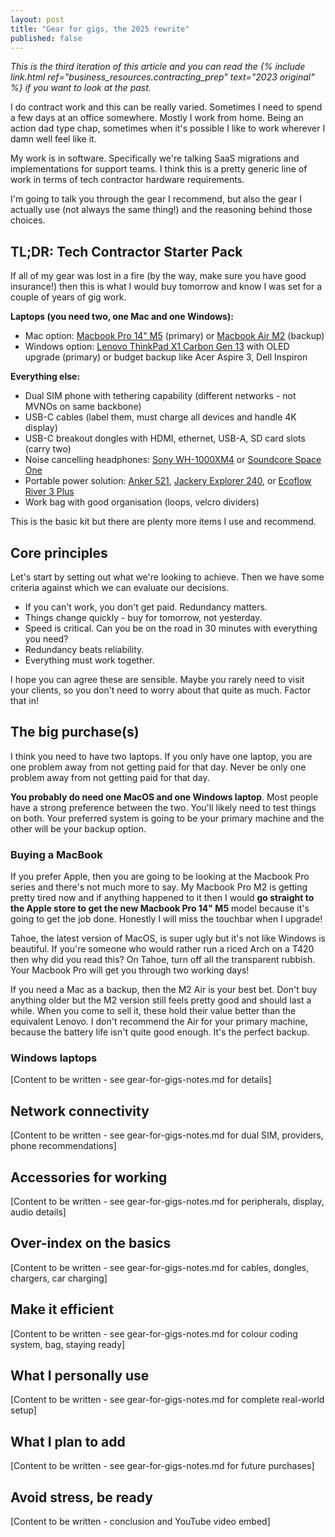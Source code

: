```yaml
---
layout: post
title: "Gear for gigs, the 2025 rewrite"
published: false
---
```


*This is the third iteration of this article and you can read the {% include link.html ref="business_resources.contracting_prep" text="2023 original" %} if you want to look at the past.*

I do contract work and this can be really varied. Sometimes I need to spend a few days at an office somewhere. Mostly I work from home. Being an action dad type chap, sometimes when it's possible I like to work wherever I damn well feel like it.

My work is in software. Specifically we're talking SaaS migrations and implementations for support teams. I think this is a pretty generic line of work in terms of tech contractor hardware requirements.

I'm going to talk you through the gear I recommend, but also the gear I actually use (not always the same thing!) and the reasoning behind those choices.

## TL;DR: Tech Contractor Starter Pack

If all of my gear was lost in a fire (by the way, make sure you have good insurance!) then this is what I would buy tomorrow and know I was set for a couple of years of gig work.

**Laptops (you need two, one Mac and one Windows):**
* Mac option: [Macbook Pro 14" M5](https://www.apple.com/uk/macbook-pro/) (primary) or [Macbook Air M2](https://www.johnlewis.com/2022-apple-macbook-air-13-6-inch-m2-processor-16gb-ram-256gb-ssd/p112845381) (backup)
* Windows option: [Lenovo ThinkPad X1 Carbon Gen 13](https://www.lenovo.com/gb/en/laptops/thinkpad/thinkpad-x1/x1-carbon-gen-13/) with OLED upgrade (primary) or budget backup like Acer Aspire 3, Dell Inspiron

**Everything else:**
* Dual SIM phone with tethering capability (different networks - not MVNOs on same backbone)
* USB-C cables (label them, must charge all devices and handle 4K display)
* USB-C breakout dongles with HDMI, ethernet, USB-A, SD card slots (carry two)
* Noise cancelling headphones: [Sony WH-1000XM4](https://www.sony.co.uk/electronics/headband-headphones/wh-1000xm4) or [Soundcore Space One](https://www.soundcore.com/uk/products/a3062-noise-cancelling-headphones)
* Portable power solution: [Anker 521](https://www.ankersolix.com/eu/products/a1720-521), [Jackery Explorer 240](https://uk.jackery.com/products/explorer-240-v2-portable-power-station), or [Ecoflow River 3 Plus](https://uk.ecoflow.com/products/river-3-plus-portable-power-station)
* Work bag with good organisation (loops, velcro dividers)

This is the basic kit but there are plenty more items I use and recommend.

## Core principles

Let's start by setting out what we're looking to achieve. Then we have some criteria against which we can evaluate our decisions.

* If you can't work, you don't get paid. Redundancy matters.
* Things change quickly - buy for tomorrow, not yesterday.
* Speed is critical. Can you be on the road in 30 minutes with everything you need?
* Redundancy beats reliability.
* Everything must work together.

I hope you can agree these are sensible. Maybe you rarely need to visit your clients, so you don't need to worry about that quite as much. Factor that in!

## The big purchase(s)

I think you need to have two laptops. If you only have one laptop, you are one problem away from not getting paid for that day. Never be only one problem away from not getting paid for that day.

**You probably do need one MacOS and one Windows laptop**. Most people have a strong preference between the two. You'll likely need to test things on both. Your preferred system is going to be your primary machine and the other will be your backup option.

### Buying a MacBook

If you prefer Apple, then you are going to be looking at the Macbook Pro series and there's not much more to say. My Macbook Pro M2 is getting pretty tired now and if anything happened to it then I would **go straight to the Apple store to get the new Macbook Pro 14" M5** model because it's going to get the job done. Honestly I will miss the touchbar when I upgrade!

Tahoe, the latest version of MacOS, is super ugly but it's not like Windows is beautiful. If you're someone who would rather run a riced Arch on a T420 then why did you read this? On Tahoe, turn off all the transparent rubbish. Your Macbook Pro will get you through two working days!

If you need a Mac as a backup, then the M2 Air is your best bet. Don't buy anything older but the M2 version still feels pretty good and should last a while. When you come to sell it, these hold their value better than the equivalent Lenovo. I don't recommend the Air for your primary machine, because the battery life isn't quite good enough. It's the perfect backup.

### Windows laptops

[Content to be written - see gear-for-gigs-notes.md for details]




## Network connectivity

[Content to be written - see gear-for-gigs-notes.md for dual SIM, providers, phone recommendations]

## Accessories for working

[Content to be written - see gear-for-gigs-notes.md for peripherals, display, audio details]

## Over-index on the basics

[Content to be written - see gear-for-gigs-notes.md for cables, dongles, chargers, car charging]

## Make it efficient

[Content to be written - see gear-for-gigs-notes.md for colour coding system, bag, staying ready]

## What I personally use

[Content to be written - see gear-for-gigs-notes.md for complete real-world setup]

## What I plan to add

[Content to be written - see gear-for-gigs-notes.md for future purchases]

## Avoid stress, be ready

[Content to be written - conclusion and YouTube video embed]

